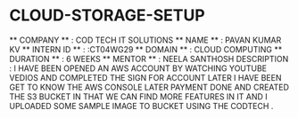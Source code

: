 # CLOUD-STORAGE-SETUP

** COMPANY ** : COD TECH IT SOLUTIONS
** NAME ** : PAVAN KUMAR KV
** INTERN ID ** : :CT04WG29
**  DOMAIN ** : CLOUD COMPUTING
** DURATION ** : 6 WEEKS
** MENTOR ** : NEELA SANTHOSH
DESCRIPTION : I HAVE BEEN OPENED AN AWS ACCOUNT BY WATCHING YOUTUBE VEDIOS AND COMPLETED THE SIGN FOR ACCOUNT LATER I HAVE BEEN GET TO KNOW THE AWS CONSOLE LATER PAYMENT DONE AND CREATED THE S3 BUCKET IN THAT WE CAN FIND MORE FEATURES IN IT AND I UPLOADED SOME SAMPLE IMAGE TO BUCKET USING THE CODTECH .
